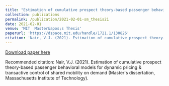 ```yaml
---
title: "Estimation of cumulative prospect theory-based passenger behavioral models for dynamic pricing & transactive control of shared mobility on demand"
collection: publications
permalink: /publication/2021-02-01-sm_thesis21
date: 2021-02-01
venue: 'MIT  Master&apos;s Thesis'
paperurl: 'https://dspace.mit.edu/handle/1721.1/130826'
citation: 'Nair, V.J. (2021). Estimation of cumulative prospect theory-based passenger behavioral models for dynamic pricing &amp; transactive control of shared mobility on demand (Master&apos;s dissertation, Massachusetts Institute of Technology).'
---
```


<a href='https://dspace.mit.edu/handle/1721.1/130826'>Download paper here</a>

Recommended citation: Nair, V.J. (2021). Estimation of cumulative prospect theory-based passenger behavioral models for dynamic pricing & transactive control of shared mobility on demand (Master's dissertation, Massachusetts Institute of Technology).